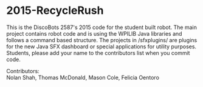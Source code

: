 2015-RecycleRush
================
This is the DiscoBots 2587's 2015 code for the student built robot. The main project contains robot code and is using the WPILIB Java libraries and follows a command based structure. The projects in /sfxplugins/ are plugins for the new Java SFX dashboard or special applications for utility purposes.  
Students, please add your name to the contributors list when you commit code.
  
Contributors:  
Nolan Shah, Thomas McDonald, Mason Cole, Felicia Oentoro